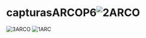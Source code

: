 # capturasARCOP6![2ARCO](https://github.com/acarbf01/capturasARCOP6/assets/55250341/85e1c8b1-7196-4f5c-b3f9-9dbbe24372ec)
![3ARCO](https://github.com/acarbf01/capturasARCOP6/assets/55250341/8abba234-ec04-4145-9b50-7db996b3c163)
![1ARC](https://github.com/acarbf01/capturasARCOP6/assets/55250341/bffd4eb9-e0f2-49d8-8aaf-463c2c95a855)
